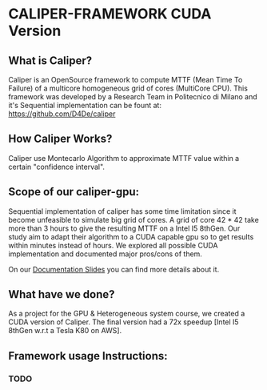 # CALIPER-FRAMEWORK CUDA Version

## What is Caliper?

Caliper is an OpenSource framework to compute MTTF (Mean Time To Failure) of a multicore homogeneous grid of cores (MultiCore CPU).
This framework was developed by a Research Team in Politecnico di Milano and it's Sequential implementation can be fount at: https://github.com/D4De/caliper

## How Caliper Works?
Caliper use Montecarlo Algorithm to approximate MTTF value within a certain "confidence interval".

## Scope of our caliper-gpu:

Sequential implementation of caliper has some time limitation since it become unfeasible to simulate big grid of cores.
A grid of core 42 * 42 take more than 3 hours to give the resulting MTTF on a Intel I5 8thGen.
Our study aim to adapt their algorithm to a CUDA capable gpu so to get results within minutes instead of hours.
We explored all possible CUDA implementation and documented major pros/cons of them.

On our [Documentation Slides](./Documentation/Caliper-Cuda-Presentation.pdf) you can find more details about it.

## What have we done?

As a project for the GPU & Heterogeneous system course, we created a CUDA version of Caliper.
The final version had a 72x speedup [Intel I5 8thGen w.r.t a Tesla K80 on AWS].

## Framework usage Instructions:

### TODO
